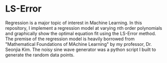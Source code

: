 # LS-Error

Regression is a major topic of interest in Machine Learning. In this repository, I implement a regression model at varying nth order polynomials and graphically show the optimal equation fit using the LS-Error method. The premise of the regression model is heavily borrowed from "Mathematical Foundations of MAchine Learning" by my professor, Dr. Seonjia Kim. The noisy sine wave generator was a python script I built to generate the random data points.
